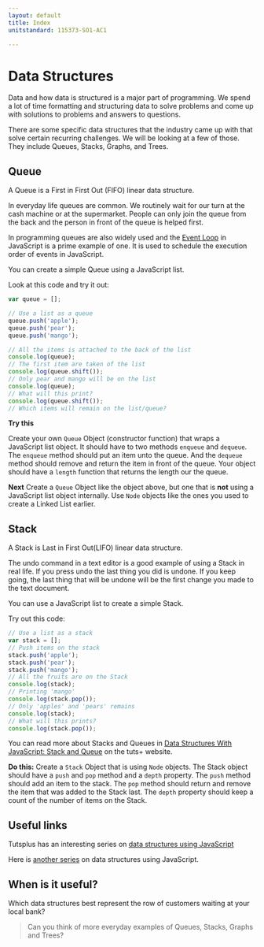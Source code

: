 ```yaml
---
layout: default
title: Index
unitstandard: 115373-SO1-AC1

---
```


# Data Structures

Data and how data is structured is a major part of programming. We spend a lot of time formatting and structuring data to solve problems and come up with solutions to problems and answers to questions.

There are some specific data structures that the industry came up with that solve certain recurring challenges. We will be looking at a few of those. They include Queues, Stacks, Graphs, and Trees.

## Queue

A Queue is a First in First Out (FIFO) linear data structure.

In everyday life queues are common. We routinely wait for our turn at the cash machine or at the supermarket. People can only join the queue from the back and the person in front of the queue is helped first.

In programming queues are also widely used and the [Event Loop](https://www.youtube.com/watch?v=8aGhZQkoFbQ) in JavaScript is a prime example of one. It is used to schedule the execution order of events in JavaScript.

You can create a simple Queue using a JavaScript list.

Look at this code and try it out:

```javascript
var queue = [];

// Use a list as a queue
queue.push('apple');
queue.push('pear');
queue.push('mango');

// All the items is attached to the back of the list
console.log(queue);
// The first item are taken of the list
console.log(queue.shift());
// Only pear and mango will be on the list
console.log(queue);
// What will this print?
console.log(queue.shift());
// Which items will remain on the list/queue?
```

**Try this**

Create your own `Queue` Object (constructor function) that wraps a JavaScript list object. It should have to two methods `enqueue` and `dequeue`. The `enqueue` method should put an item unto the queue. And the `dequeue` method should remove and return the item in front of the queue. Your object should have a `length` function that returns the length our the queue.

**Next** Create a `Queue` Object like the object above, but one that is **not** using a JavaScript list object internally. Use `Node` objects like the ones you used to create a Linked List earlier.

## Stack

A Stack is Last in First Out(LIFO) linear data structure.

The undo command in a text editor is a good example of using a Stack in real life. If you press undo the last thing you did is undone. If you keep going, the last thing that will be undone will be the first change you made to the text document.

You can use a JavaScript list to create a simple Stack.

Try out this code:

```javascript
// Use a list as a stack
var stack = [];
// Push items on the stack
stack.push('apple');
stack.push('pear');
stack.push('mango');
// All the fruits are on the Stack
console.log(stack);
// Printing 'mango'
console.log(stack.pop());
// Only 'apples' and 'pears' remains
console.log(stack);
// What will this prints?
console.log(stack.pop());
```

You can read more about Stacks and Queues in  [Data Structures With JavaScript: Stack and Queue](http://code.tutsplus.com/articles/data-structures-with-javascript-stack-and-queue--cms-23348) on the tuts+ website.

**Do this:** Create a `Stack` Object that is using `Node` objects. The Stack object should have a `push` and `pop` method and a `depth` property. The `push` method should add an item to the stack. The `pop` method should return and remove the item that was added to the Stack last. The `depth` property should keep a count of the number of items on the Stack.

## Useful links

Tutsplus has an interesting series on [data structures using JavaScript](http://code.tutsplus.com/series/data-structures-in-javascript--cms-772)

Here is [another series](http://blog.benoitvallon.com/data-structures-in-javascript/data-structures-in-javascript/) on data structures using JavaScript.

## When is it useful?

Which data structures best represent the row of customers waiting at your local bank?

> Can you think of more everyday examples of Queues, Stacks, Graphs and Trees?
